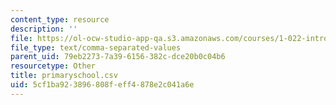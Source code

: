 ```yaml
---
content_type: resource
description: ''
file: https://ol-ocw-studio-app-qa.s3.amazonaws.com/courses/1-022-introduction-to-network-models-fall-2018/5cf1ba923896808feff4878e2c041a6e_primaryschool.csv
file_type: text/comma-separated-values
parent_uid: 79eb2273-7a39-6156-382c-dce20b0c04b6
resourcetype: Other
title: primaryschool.csv
uid: 5cf1ba92-3896-808f-eff4-878e2c041a6e
---
```


